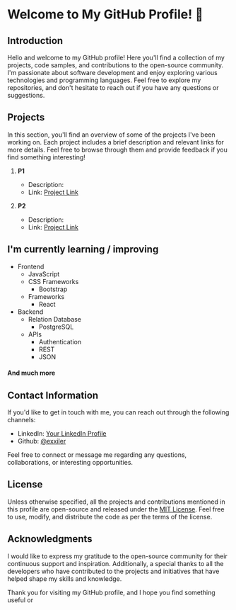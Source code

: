 # Welcome to My GitHub Profile! 👋

## Introduction
Hello and welcome to my GitHub profile! Here you'll find a collection of my projects, code samples, and contributions to the open-source community. I'm passionate about software development and enjoy exploring various technologies and programming languages. Feel free to explore my repositories, and don't hesitate to reach out if you have any questions or suggestions.

## Projects
In this section, you'll find an overview of some of the projects I've been working on. Each project includes a brief description and relevant links for more details. Feel free to browse through them and provide feedback if you find something interesting!

1. **P1**
   - Description: 
   - Link: [Project Link](https://github.com/)

2. **P2**
   - Description:
   - Link: [Project Link](https://github.com/)

## I'm currently learning / improving
 - Frontend
	 - JavaScript
   - CSS Frameworks
     - Bootstrap 
   - Frameworks
     - React 
 - Backend
   - Relation Database
     - PostgreSQL
   - APIs
     - Authentication
     - REST
     - JSON
#### And much more


## Contact Information
If you'd like to get in touch with me, you can reach out through the following channels:

- LinkedIn: [Your LinkedIn Profile](https://www.linkedin.com/in/your-username)
- Github: [@exxiler](https://github.com/Exxiler)

Feel free to connect or message me regarding any questions, collaborations, or interesting opportunities.

## License
Unless otherwise specified, all the projects and contributions mentioned in this profile are open-source and released under the [MIT License](https://opensource.org/licenses/MIT). Feel free to use, modify, and distribute the code as per the terms of the license.

## Acknowledgments
I would like to express my gratitude to the open-source community for their continuous support and inspiration. Additionally, a special thanks to all the developers who have contributed to the projects and initiatives that have helped shape my skills and knowledge.

Thank you for visiting my GitHub profile, and I hope you find something useful or

<!--
**Exxiler/Exxiler** is a ✨ _special_ ✨ repository because its `README.md` (this file) appears on your GitHub profile.

Here are some ideas to get you started:

- 🔭 I’m currently working on ...
- 🌱 I’m currently learning ...
- 👯 I’m looking to collaborate on ...
- 🤔 I’m looking for help with ...
- 💬 Ask me about ...
- 📫 How to reach me: ...
- 😄 Pronouns: ...
- ⚡ Fun fact: ...
-->
